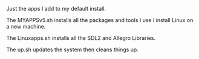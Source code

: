 Just the apps I add to my default install. 

The MYAPPSv5.sh installs all the packages and tools I use I install Linux on a new machine.

The Linuxapps.sh installs all the SDL2 and Allegro Libraries. 

The up.sh updates the system then cleans things up.

